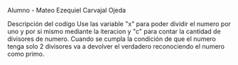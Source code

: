 Alumno - Mateo Ezequiel Carvajal Ojeda

Descripción del codigo
Use las variable "x" para poder dividir el numero por uno y por si mismo mediante la iteracion y "c" para contar la cantidad de divisores de numero.
Cuando se cumpla la condición de que el numero tenga solo 2 divisores va a devolver el verdadero reconociendo el numero como primo.

